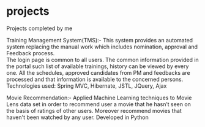 # projects
Projects completed by me

Training Management System(TMS):- This system provides an automated system replacing the manual work which includes nomination, approval and Feedback process.  
The login page is common to all users. The common information provided in the portal such list of available trainings, history can be viewed by every one. All the schedules, approved candidates from PM and feedbacks are processed and that information is available to the concerned persons. Technologies used: Spring MVC, Hibernate, JSTL, JQuery, Ajax

Movie Recommendation:- Applied Machine Learning techniques to Movie Lens data set in order to recommend user a movie that he hasn’t seen on the basis of ratings of other users. Moreover recommend movies that haven't been watched by any user. Developed in Python


